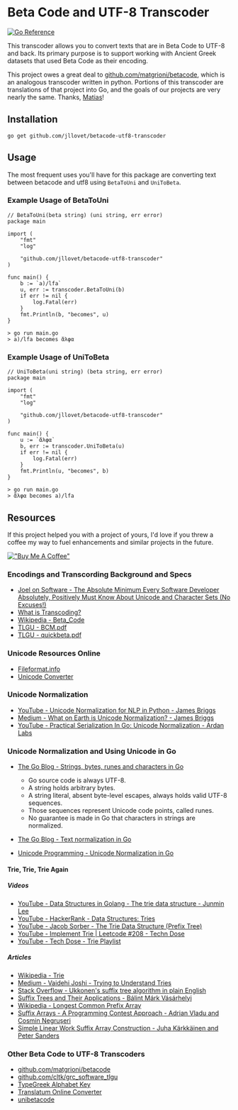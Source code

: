 # Beta Code and UTF-8 Transcoder
[![Go Reference](https://pkg.go.dev/badge/github.com/jllovet/betacode-utf8-transcoder.svg)](https://pkg.go.dev/github.com/jllovet/betacode-utf8-transcoder)

This transcoder allows you to convert texts that are in Beta Code to UTF-8 and back. Its primary purpose is to support working with Ancient Greek datasets that used Beta Code as their encoding.

This project owes a great deal to [github.com/matgrioni/betacode](https://github.com/matgrioni/betacode), which is an analogous transcoder written in python. Portions of this transcoder are translations of that project into Go, and the goals of our projects are very nearly the same. Thanks, [Matias](https://github.com/matgrioni)!

## Installation

```shell
go get github.com/jllovet/betacode-utf8-transcoder
```

## Usage

The most frequent uses you'll have for this package are converting text between betacode and utf8 using `BetaToUni` and `UniToBeta`.

### Example Usage of BetaToUni

```golang
// BetaToUni(beta string) (uni string, err error)
package main

import (
    "fmt"
    "log"

    "github.com/jllovet/betacode-utf8-transcoder"
)

func main() {
    b := `a)/lfa`
    u, err := transcoder.BetaToUni(b)
    if err != nil {
        log.Fatal(err)
    }
    fmt.Println(b, "becomes", u)
}
```

```shell
> go run main.go
> a)/lfa becomes ἄλφα
```

### Example Usage of UniToBeta

```golang
// UniToBeta(uni string) (beta string, err error)
package main

import (
    "fmt"
    "log"

    "github.com/jllovet/betacode-utf8-transcoder"
)

func main() {
    u := `ἄλφα`
    b, err := transcoder.UniToBeta(u)
    if err != nil {
        log.Fatal(err)
    }
    fmt.Println(u, "becomes", b)
}
```

```shell
> go run main.go
> ἄλφα becomes a)/lfa
```



## Resources

If this project helped you with a project of yours, I'd love if you threw a coffee my way to fuel enhancements and similar projects in the future.

[!["Buy Me A Coffee"](https://www.buymeacoffee.com/assets/img/custom_images/orange_img.png)](https://www.buymeacoffee.com/jllovet)

### Encodings and Transcording Background and Specs

- [Joel on Software - The Absolute Minimum Every Software Developer Absolutely, Positively Must Know About Unicode and Character Sets (No Excuses!)](https://www.joelonsoftware.com/2003/10/08/the-absolute-minimum-every-software-developer-absolutely-positively-must-know-about-unicode-and-character-sets-no-excuses/)
- [What is Transcoding?](https://en.wikipedia.org/wiki/Transcoding)
- [Wikipedia - Beta_Code](https://en.wikipedia.org/wiki/Beta_Code)
- [TLGU - BCM.pdf](http://www.tlg.uci.edu/encoding/BCM.pdf)
- [TLGU - quickbeta.pdf](http://www.tlg.uci.edu/encoding/quickbeta.pdf)

### Unicode Resources Online
- [Fileformat.info](https://www.fileformat.info/info/unicode/)
- [Unicode Converter](https://www.branah.com/unicode-converter)
### Unicode Normalization
- [YouTube - Unicode Normalization for NLP in Python - James Briggs](https://www.youtube.com/watch?v=9Od9-DV9kd8)
- [Medium - What on Earth is Unicode Normalization? - James Briggs](https://towardsdatascience.com/what-on-earth-is-unicode-normalization-56c005c55ad0)
- [YouTube - Practical Serialization In Go: Unicode Normalization - Ardan Labs](https://www.youtube.com/watch?v=kOFIToH9KSY)

### Unicode Normalization and Using Unicode in Go
- [The Go Blog - Strings, bytes, runes and characters in Go](https://blog.golang.org/strings)
    - Go source code is always UTF-8.
    - A string holds arbitrary bytes.
    - A string literal, absent byte-level escapes, always holds valid UTF-8 sequences.
    - Those sequences represent Unicode code points, called runes.
    - No guarantee is made in Go that characters in strings are normalized.

- [The Go Blog - Text normalization in Go](https://blog.golang.org/normalization)
- [Unicode Programming - Unicode Normalization in Go](https://unicode-programming.readthedocs.io/en/latest/normalization/go/)

#### Trie, Trie, Trie Again

##### Videos

- [YouTube - Data Structures in Golang - The trie data structure - Junmin Lee](https://www.youtube.com/watch?v=nL7BHR5vJDc)
- [YouTube - HackerRank - Data Structures: Tries](https://www.youtube.com/watch?v=zIjfhVPRZCg)
- [YouTube - Jacob Sorber - The Trie Data Structure (Prefix Tree)](https://www.youtube.com/watch?v=3CbFFVHQrk4)
- [YouTube - Implement Trie | Leetcode #208 - Techn Dose](https://www.youtube.com/watch?v=xqsaAhQC6c8)
- [YouTube - Tech Dose - Trie Playlist](https://www.youtube.com/watch?v=6PX6wqDQE20&list=PLEJXowNB4kPyi859E6qGUs7jlpQehJndl)

##### Articles
- [Wikipedia - Trie](https://en.wikipedia.org/wiki/Trie)
- [Medium - Vaidehi Joshi - Trying to Understand Tries](https://medium.com/basecs/trying-to-understand-tries-3ec6bede0014)
- [Stack Overflow - Ukkonen's suffix tree algorithm in plain English](https://stackoverflow.com/questions/9452701/ukkonens-suffix-tree-algorithm-in-plain-english)
- [Suffix Trees and Their Applications - Bálint Márk Vásárhelyi](http://berkri.web.elte.hu//Theses/Vasarhelyi_2.pdf)
- [Wikipedia - Longest Common Prefix Array](https://en.wikipedia.org/wiki/LCP_array)
- [Suffix Arrays - A Programming Contest Approach - Adrian Vladu and Cosmin Negruşeri](https://web.stanford.edu/class/cs97si/suffix-array.pdf)
- [Simple Linear Work Suffix Array Construction - Juha Kärkkäinen and Peter Sanders](https://www.cs.helsinki.fi/u/tpkarkka/publications/icalp03.pdf)

### Other Beta Code to UTF-8 Transcoders
- [github.com/matgrioni/betacode](https://github.com/matgrioni/betacode)
- [github.com/cltk/grc_software_tlgu](https://github.com/cltk/grc_software_tlgu)
- [TypeGreek Alphabet Key](http://www.typegreek.com/alphabet.key/)
- [Translatum Online Converter](https://www.translatum.gr/converter/beta-code.htm)
- [unibetacode](http://unifoundry.com/unibetacode/)
